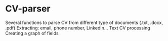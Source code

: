 # CV-parser
Several functions to parse CV from different type of documents (.txt, .docx, .pdf)
Extracting: email, phone number, LinkedIn…
Text CV processing
Creating a graph of fields
